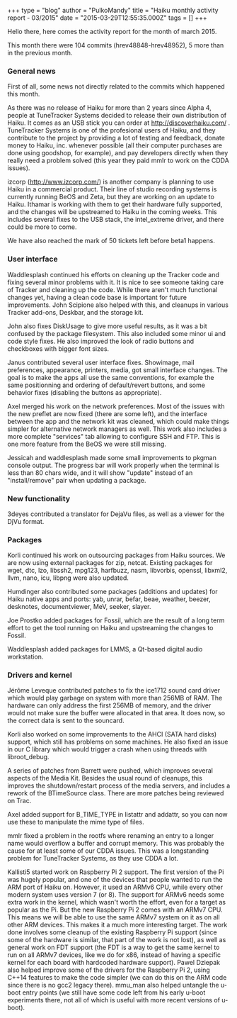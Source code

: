 +++
type = "blog"
author = "PulkoMandy"
title = "Haiku monthly activity report - 03/2015"
date = "2015-03-29T12:55:35.000Z"
tags = []
+++

Hello there, here comes the activity report for the month of march 2015.

This month there were 104 commits (hrev48848-hrev48952), 5 more than in the previous month.

<!--more-->

<h3>General news</h3>

First of all, some news not directly related to the commits which happened this month.

As there was no release of Haiku for more than 2 years since Alpha 4, people at TuneTracker Systems decided to release their own distribution of Haiku. It comes as an USB stick you can order at http://discoverhaiku.com/ . TuneTracker Systems is one of the profesional users of Haiku, and they contribute to the project by providing a lot of testing and feedback, donate money to Haiku, inc. whenever possible (all their computer purchases are done using goodshop, for example), and pay developers directly when they really need a problem solved (this year they paid mmlr to work on the CDDA issues).

izcorp (http://www.izcorp.com/) is another company is planning to use Haiku in a commercial product. Their line of studio recording systems is currently running BeOS and Zeta, but they are working on an update to Haiku. Ithamar is working with them to get their hardware fully supported, and the changes will be upstreamed to Haiku in the coming weeks. This includes several fixes to the USB stack, the intel_extreme driver, and there could be more to come.

We have also reached the mark of 50 tickets left before beta1 happens.

<h3>User interface</h3>

Waddlesplash continued his efforts on cleaning up the Tracker code and fixing several minor problems with it. It is nice to see someone taking care of Tracker and cleaning up the code. While there aren't much functional changes yet, having
a clean code base is important for future improvements. John Scipione also helped with this, and cleanups in various Tracker add-ons, Deskbar, and the storage kit.

John also fixes DiskUsage to give more useful results, as it was a bit confused by the package filesystem. This also included some minor ui and code style fixes. He also improved the look of radio buttons and checkboxes with bigger font sizes.

Janus contributed several user interface fixes. Showimage, mail preferences, appearance, printers, media, got small interface changes. The goal is to make the apps all use the same conventions, for example the same positionning and ordering of default/revert buttons, and some behavior fixes (disabling the buttons as appropriate).

Axel merged his work on the network preferences. Most of the issues with the new preflet are now fixed (there are some left), and the interface between the app and the network kit was cleaned, which could make things simpler for alternative network managers as well. This work also includes a more complete "services" tab allowing to configure SSH and FTP. This is one more feature from the BeOS we were still missing.

Jessicah and waddlesplash made some small improvements to pkgman console output. The progress bar will work properly when the terminal is less than 80 chars wide, and it will show "update" instead of an "install/remove" pair when updating a package.

<h3>New functionality</h3>

3deyes contributed a translator for DejaVu files, as well as a viewer for the DjVu format.

<h3>Packages</h3>

Korli continued his work on outsourcing packages from Haiku sources. We are now using external packages for zip, netcat. Existing packages for wget, dtc, lzo, libssh2, mpg123, harfbuzz, nasm, libvorbis, openssl, libxml2, llvm, nano, icu, libpng were also updated.

Humdinger also contributed some packages (additions and updates) for Haiku native apps and ports: yab, unrar, befar, beae, weather, beezer, desknotes, documentviewer, MeV, seeker, slayer.

Joe Prostko added packages for Fossil, which are the result of a long term effort to get the tool running on Haiku and upstreaming the changes to Fossil.

Waddlesplash added packages for LMMS, a Qt-based digital audio workstation.

<h3>Drivers and kernel</h3>

Jérôme Leveque contributed patches to fix the ice1712 sound card driver which would play garbage on system with more than 256MB of RAM. The hardware can only address the first 256MB of memory, and the driver would not make sure the buffer were allocated in that area. It does now, so the correct data is sent to the souncard.

Korli also worked on some improvements to the AHCI (SATA hard disks) support, which still has problems on some machines. He also fixed an issue in our C library which would trigger a crash when using threads with libroot_debug.

A series of patches from Barrett were pushed, which improves several aspects of the Media Kit. Besides the usual round of cleanups, this improves the shutdown/restart process of the media servers, and includes a rework of the BTimeSource class. There are more patches being reviewed on Trac.

Axel added support for B_TIME_TYPE in listattr and addattr, so you can now use these to manipulate the mime type of files.

mmlr fixed a problem in the rootfs where renaming an entry to a longer name would overflow a buffer and corrupt memory. This was probably the cause for at least some of our CDDA issues. This was a longstanding problem for TuneTracker Systems, as they use CDDA a lot.

Kallisti5 started work on Raspberry Pi 2 support. The first version of the Pi was hugely popular, and one of the devices that people wanted to run the ARM port of Haiku on. However, it used an ARMv6 CPU, while every other modern system uses version 7 (or 8). The support for ARMv6 needs some extra work in the kernel, which wasn't worth the effort, even for a target as popular as the Pi. But the new Raspberry Pi 2 comes with an ARMv7 CPU. This means we will be able to use the same ARMv7 system on it as on all other ARM devices. This makes it a much more interesting target. The work done involves some cleanup of the existing Raspberry Pi support (since some of the hardware is similar, that part of the work is not lost), as well as general work on FDT support (the FDT is a way to get the same kernel to run on all ARMv7 devices, like we do for x86, instead of having a specific kernel for each board with hardcoded hardware support). Pawel Dziepak also helped improve some of the drivers for the Raspberry Pi 2, using C++14 features to make the code simpler (we can do this on the ARM code since there is no gcc2 legacy there). mmu_man also helped untangle the u-boot entry points (we still have some code left from his early u-boot experiments there, not all of which is useful with more recent versions of u-boot).